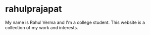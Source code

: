 # rahulprajapat
My name is Rahul Verma and I'm a college student. This website is a collection of my work and interests.
